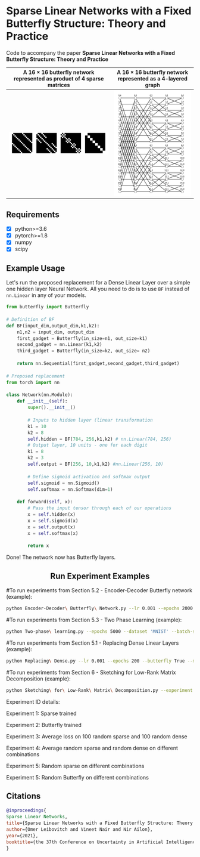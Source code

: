 # Sparse Linear Networks with a Fixed Butterfly Structure: Theory and Practice

Code to accompany the paper **Sparse Linear Networks with a Fixed Butterfly Structure: Theory and Practice**


A 16 × 16 butterfly network represented as product of 4 sparse matrices            |  A 16 × 16 butterfly network represented as a 4-layered graph
:-------------------------:|:-------------------------:
![](./Images/mats.png)  |  ![](./Images/BF.png)

## Requirements

- [x] python>=3.6
- [x] pytorch>=1.8
- [x] numpy
- [x] scipy

## Example Usage

Let's run the proposed replacement for a Dense Linear Layer over a simple one hidden layer Neural Network. All you need to do is to use `BF` instead of `nn.Linear` in any of your models.

```python
from butterfly import Butterfly

# Definition of BF
def BF(input_dim,output_dim,k1,k2):
    n1,n2 = input_dim, output_dim
    first_gadget = Butterfly(in_size=n1, out_size=k1)
    second_gadget = nn.Linear(k1,k2)
    third_gadget = Butterfly(in_size=k2, out_size= n2)
    
    return nn.Sequential(first_gadget,second_gadget,third_gadget)

# Proposed replacement
from torch import nn

class Network(nn.Module):
    def __init__(self):
        super().__init__()
        
        # Inputs to hidden layer (linear transformation
        k1 = 10
        k2 = 8
        self.hidden = BF(784, 256,k1,k2) # nn.Linear(784, 256)
        # Output layer, 10 units - one for each digit
        k1 = 8
        k2 = 3
        self.output = BF(256, 10,k1,k2) #nn.Linear(256, 10)
        
        # Define sigmoid activation and softmax output 
        self.sigmoid = nn.Sigmoid()
        self.softmax = nn.Softmax(dim=1)
        
    def forward(self, x):
        # Pass the input tensor through each of our operations
        x = self.hidden(x)
        x = self.sigmoid(x)
        x = self.output(x)
        x = self.softmax(x)
        
        return x
```
Done! The network now has Butterfly layers.

## <div align="center">Run Experiment Examples</div>

#To run experiments from Section 5.2 - Encoder-Decoder Butterfly network (example):

```bash
python Encoder-Decoder\ Butterfly\ Network.py --lr 0.001 --epochs 2000 --batch-size 64 --dataset 'MNIST'
```

#To run experiments from Section 5.3 - Two Phase Learning (example):

```bash
python Two-phase\ learning.py --epochs 5000 --dataset 'MNIST' --batch-size 128 --lr 0.001
```

#To run experiments from Section 5.1 - Replacing Dense Linear Layers (example):

```bash
python Replacing\ Dense.py --lr 0.001 --epochs 200 --butterfly True --model "ResNet18" --dataset "CIFAR10"
```

#To run experiments from Section 6 - Sketching for Low-Rank Matrix Decomposition (example):

```bash
python Sketching\ for\ Low-Rank\ Matrix\ Decomposition.py --experiment 1 --premute "False" --m 20 --k 10 --dataset 'CIFAR10' --epochs 250
```

Experiment ID details:

Experiment 1: Sparse trained

Experiment 2: Butterfly trained

Experiment 3: Average loss on 100 random sparse and 100 random dense

Experiment 4: Average random sparse and random dense on different combinations

Experiment 5: Random sparse on different combinations

Experiment 5: Random Butterfly on different combinations



## Citations

```BibTeX
@inproceedings{
Sparse Linear Networks,
title={Sparse Linear Networks with a Fixed Butterfly Structure: Theory and Practice},
author={Omer Leibovitch and Vineet Nair and Nir Ailon},
year={2021},
booktitle={the 37th Conference on Uncertainty in Artificial Intelligence (UAI 2021)}
}
```
